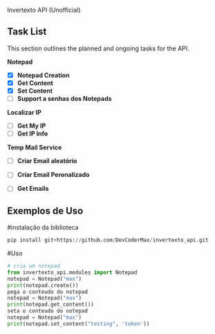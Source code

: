 Invertexto API (Unofficial)

## Task List

This section outlines the planned and ongoing tasks for the API.

**Notepad**
- [x] **Notepad Creation**
- [x] **Get Content**
- [x] **Set Content**
- [ ] **Support a senhas dos Notepads**

**Localizar IP**
- [ ] **Get My IP**
- [ ] **Get IP Info**

**Temp Mail Service**
- [ ] **Criar Email aleatório**
- [ ] **Criar Email Peronalizado**
- [ ] **Get Emails**

      
## Exemplos de Uso

#instalação da biblioteca
```python
pip install git+https://github.com/DevCoderMax/invertexto_api.git
```
#Uso
```python
# cria um notepad
from invertexto_api.modules import Notepad
notepad = Notepad("max")
print(notepad.create())
pega o conteudo do notepad
notepad = Notepad("max")
print(notepad.get_content())
seta o conteudo do notepad
notepad = Notepad("max")
print(notepad.set_content("testing", 'token')) 
```

